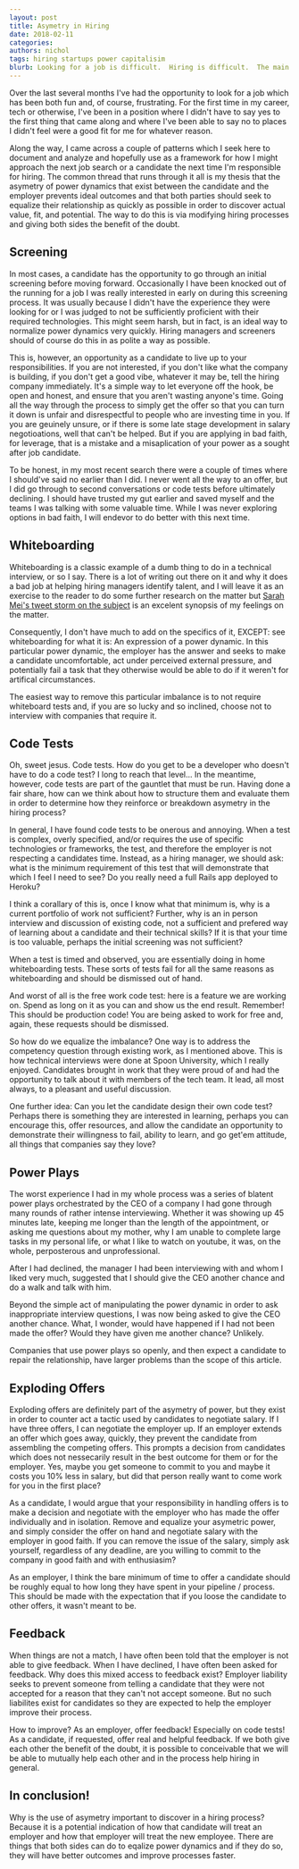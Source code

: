 ```yaml
---
layout: post
title: Asymetry in Hiring
date: 2018-02-11
categories: 
authors: nichol
tags: hiring startups power capitalisim
blurb: Looking for a job is difficult.  Hiring is difficult.  The main contributor to this is an asymetry of power exacerbated by both sides.  Eliminate the asymetry.
---
```


Over the last several months I've had the opportunity to look for a job which has been both fun and, of course, frustrating.  For the first time in my career, tech or otherwise, I've been in a position where I didn't have to say yes to the first thing that came along and where I've been able to say no to places I didn't feel were a good fit for me for whatever reason.

Along the way, I came across a couple of patterns which I seek here to document and analyze and hopefully use as a framework for how I might approach the next job search or a candidate the next time I'm responsible for hiring.  The common thread that runs through it all is my thesis that the asymetry of power dynamics that exist between the candidate and the employer prevents ideal outcomes and that both parties should seek to equalize their relationship as quickly as possible in order to discover actual value, fit, and potential.  The way to do this is via modifying hiring processes and giving both sides the benefit of the doubt.

## Screening

In most cases, a candidate has the opportunity to go through an initial screening before moving forward.  Occasionally I have been knocked out of the running for a job I was really interested in early on during this screening process.  It was usually because I didn't have the experience they were looking for or I was judged to not be sufficiently proficient with their required technologies.  This might seem harsh, but in fact, is an ideal way to normalize power dynamics very quickly.  Hiring managers and screeners should of course do this in as polite a way as possible.  

This is, however, an opportunity as a candidate to live up to your responsibilities.  If you are not interested, if you don't like what the company is building, if you don't get a good vibe, whatever it may be, tell the hiring company immediately.  It's a simple way to let everyone off the hook, be open and honest, and ensure that you aren't wasting anyone's time.  Going all the way through the process to simply get the offer so that you can turn it down is unfair and disrespectful to people who are investing time in you.  If you are geuinely unsure, or if there is some late stage development in salary negotioations, well that can't be helped.  But if you are applying in bad faith, for leverage, that is a mistake and a misaplication of your power as a sought after job candidate.

To be honest, in my most recent search there were a couple of times where I should've said no earlier than I did.  I never went all the way to an offer, but I did go through to second conversations or code tests before ultimately declining.  I should have trusted my gut earlier and saved myself and the teams I was talking with some valuable time.  While I was never exploring options in bad faith, I will endevor to do better with this next time.

## Whiteboarding

Whiteboarding is a classic example of a dumb thing to do in a technical interview, or so I say.  There is a lot of writing out there on it and why it does a bad job at helping hiring managers identify talent, and I will leave it as an exercise to the reader to do some further research on the matter but [Sarah Mei's tweet storm on the subject](https://twitter.com/sarahmei/status/578717024915947521) is an excelent synopsis of my feelings on the matter.

Consequently, I don't have much to add on the specifics of it, EXCEPT: see whiteboarding for what it is:  An expression of a power dynamic.  In this particular power dynamic, the employer has the answer and seeks to make a candidate uncomfortable, act under perceived external pressure, and potentially fail a task that they otherwise would be able to do if it weren't for artifical circumstances.  

The easiest way to remove this particular imbalance is to not require whiteboard tests and, if you are so lucky and so inclined, choose not to interview with companies that require it.

## Code Tests

Oh, sweet jesus.  Code tests.  How do you get to be a developer who doesn't have to do a code test?  I long to reach that level...  In the meantime, however, code tests are part of the gauntlet that must be run.  Having done a fair share, how can we think about how to structure them and evaluate them in order to determine how they reinforce or breakdown asymetry in the hiring process?

In general, I have found code tests to be onerous and annoying.  When a test is complex, overly specified, and/or requires the use of specific technologies or frameworks, the test, and therefore the employer is not respecting a candidates time.  Instead, as a hiring manager, we should ask: what is the minimum requirement of this test that will demonstrate that which I feel I need to see?  Do you really need a full Rails app deployed to Heroku?

I think a corallary of this is, once I know what that minimum is, why is a current portfolio of work not sufficient?  Further, why is an in person interview and discussion of existing code, not a sufficient and prefered way of learning about a candidate and their technical skills?  If it is that your time is too valuable, perhaps the initial screening was not sufficient?

When a test is timed and observed, you are essentially doing in home whiteboarding tests.  These sorts of tests fail for all the same reasons as whiteboarding and should be dismissed out of hand.

And worst of all is the free work code test: here is a feature we are working on.  Spend as long on it as you can and show us the end result.  Remember!  This should be production code!  You are being asked to work for free and, again, these requests should be dismissed.

So how do we equalize the imbalance?  One way is to address the competency question through existing work, as I mentioned above.  This is how technical interviews were done at Spoon University, which I really enjoyed.  Candidates brought in work that they were proud of and had the opportunity to talk about it with members of the tech team.  It lead, all most always, to a pleasant and useful discussion.

One further idea: Can you let the candidate design their own code test?  Perhaps there is something they are interested in learning, perhaps you can encourage this, offer resources, and allow the candidate an opportunity to demonstrate their willingness to fail, ability to learn, and go get'em attitude, all things that companies say they love?

## Power Plays

The worst experience I had in my whole process was a series of blatent power plays orchestrated by the CEO of a company I had gone through many rounds of rather intense interviewing.  Whether it was showing up 45 minutes late, keeping me longer than the length of the appointment, or asking me questions about my mother, why I am unable to complete large tasks in my personal life, or what I like to watch on youtube, it was, on the whole, perposterous and unprofessional.

After I had declined, the manager I had been interviewing with and whom I liked very much, suggested that I should give the CEO another chance and do a walk and talk with him.

Beyond the simple act of manipulating the power dynamic in order to ask inappropriate interview questions, I was now being asked to give the CEO another chance.  What, I wonder, would have happened if I had not been made the offer?  Would they have given me another chance?  Unlikely.  

Companies that use power plays so openly, and then expect a candidate to repair the relationship, have larger problems than the scope of this article.

## Exploding Offers

Exploding offers are definitely part of the asymetry of power, but they exist in order to counter act a tactic used by candidates to negotiate salary.  If I have three offers, I can negotiate the employer up.  If an employer extends an offer which goes away, quickly, they prevent the candidate from assembling the competing offers.  This prompts a decision from candidates which does not nessecarily result in the best outcome for them or for the employer.  Yes, maybe you get someone to commit to you and maybe it costs you 10% less in salary, but did that person really want to come work for you in the first place?

As a candidate, I would argue that your responsibility in handling offers is to make a decision and negotiate with the employer who has made the offer individually and in isolation.  Remove and equalize your asymetric power, and simply consider the offer on hand and negotiate salary with the employer in good faith.  If you can remove the issue of the salary, simply ask yourself, regardless of any deadline, are you willing to commit to the company in good faith and with enthusiasim?  

As an employer, I think the bare minimum of time to offer a candidate should be roughly equal to how long they have spent in your pipeline / process.  This should be made with the expectation that if you loose the candidate to other offers, it wasn't meant to be.  

## Feedback

When things are not a match, I have often been told that the employer is not able to give feedback.  When I have declined, I have often been asked for feedback.  Why does this mixed access to feedback exist?  Employer liability seeks to prevent someone from telling a candidate that they were not accepted for a reason that they can't not accept someone.  But no such liabilites exist for candidates so they are expected to help the employer improve their process.

How to improve?  As an employer, offer feedback!  Especially on code tests!  As a candidate, if requested, offer real and helpful feedback.  If we both give each other the benefit of the doubt, it is possible to conceivable that we will be able to mutually help each other and in the process help hiring in general.

## In conclusion!

Why is the use of asymetry important to discover in a hiring process?  Because it is a potential indication of how that candidate will treat an employer and how that employer will treat the new employee.  There are things that both sides can do to eqalize power dynamics and if they do so, they will have better outcomes and improve processes faster.